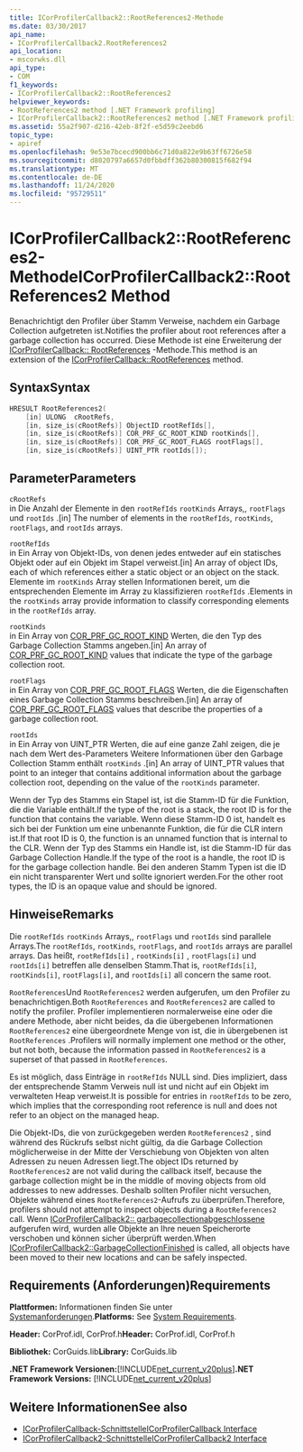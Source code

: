```yaml
---
title: ICorProfilerCallback2::RootReferences2-Methode
ms.date: 03/30/2017
api_name:
- ICorProfilerCallback2.RootReferences2
api_location:
- mscorwks.dll
api_type:
- COM
f1_keywords:
- ICorProfilerCallback2::RootReferences2
helpviewer_keywords:
- RootReferences2 method [.NET Framework profiling]
- ICorProfilerCallback2::RootReferences2 method [.NET Framework profiling]
ms.assetid: 55a2f907-d216-42eb-8f2f-e5d59c2eebd6
topic_type:
- apiref
ms.openlocfilehash: 9e53e7bcecd900bb6c71d0a822e9b63ff6726e58
ms.sourcegitcommit: d8020797a6657d0fbbdff362b80300815f682f94
ms.translationtype: MT
ms.contentlocale: de-DE
ms.lasthandoff: 11/24/2020
ms.locfileid: "95729511"
---
```

# <a name="icorprofilercallback2rootreferences2-method"></a><span data-ttu-id="38304-102">ICorProfilerCallback2::RootReferences2-Methode</span><span class="sxs-lookup"><span data-stu-id="38304-102">ICorProfilerCallback2::RootReferences2 Method</span></span>

<span data-ttu-id="38304-103">Benachrichtigt den Profiler über Stamm Verweise, nachdem ein Garbage Collection aufgetreten ist.</span><span class="sxs-lookup"><span data-stu-id="38304-103">Notifies the profiler about root references after a garbage collection has occurred.</span></span> <span data-ttu-id="38304-104">Diese Methode ist eine Erweiterung der [ICorProfilerCallback:: RootReferences](icorprofilercallback-rootreferences-method.md) -Methode.</span><span class="sxs-lookup"><span data-stu-id="38304-104">This method is an extension of the [ICorProfilerCallback::RootReferences](icorprofilercallback-rootreferences-method.md) method.</span></span>  
  
## <a name="syntax"></a><span data-ttu-id="38304-105">Syntax</span><span class="sxs-lookup"><span data-stu-id="38304-105">Syntax</span></span>  
  
```cpp  
HRESULT RootReferences2(  
    [in] ULONG  cRootRefs,  
    [in, size_is(cRootRefs)] ObjectID rootRefIds[],  
    [in, size_is(cRootRefs)] COR_PRF_GC_ROOT_KIND rootKinds[],  
    [in, size_is(cRootRefs)] COR_PRF_GC_ROOT_FLAGS rootFlags[],  
    [in, size_is(cRootRefs)] UINT_PTR rootIds[]);  
```  
  
## <a name="parameters"></a><span data-ttu-id="38304-106">Parameter</span><span class="sxs-lookup"><span data-stu-id="38304-106">Parameters</span></span>  

 `cRootRefs`  
 <span data-ttu-id="38304-107">in Die Anzahl der Elemente in den `rootRefIds` `rootKinds` Arrays,, `rootFlags` und `rootIds` .</span><span class="sxs-lookup"><span data-stu-id="38304-107">[in] The number of elements in the `rootRefIds`, `rootKinds`, `rootFlags`, and `rootIds` arrays.</span></span>  
  
 `rootRefIds`  
 <span data-ttu-id="38304-108">in Ein Array von Objekt-IDs, von denen jedes entweder auf ein statisches Objekt oder auf ein Objekt im Stapel verweist.</span><span class="sxs-lookup"><span data-stu-id="38304-108">[in] An array of object IDs, each of which references either a static object or an object on the stack.</span></span> <span data-ttu-id="38304-109">Elemente im `rootKinds` Array stellen Informationen bereit, um die entsprechenden Elemente im Array zu klassifizieren `rootRefIds` .</span><span class="sxs-lookup"><span data-stu-id="38304-109">Elements in the `rootKinds` array provide information to classify corresponding elements in the `rootRefIds` array.</span></span>  
  
 `rootKinds`  
 <span data-ttu-id="38304-110">in Ein Array von [COR_PRF_GC_ROOT_KIND](cor-prf-gc-root-kind-enumeration.md) Werten, die den Typ des Garbage Collection Stamms angeben.</span><span class="sxs-lookup"><span data-stu-id="38304-110">[in] An array of [COR_PRF_GC_ROOT_KIND](cor-prf-gc-root-kind-enumeration.md) values that indicate the type of the garbage collection root.</span></span>  
  
 `rootFlags`  
 <span data-ttu-id="38304-111">in Ein Array von [COR_PRF_GC_ROOT_FLAGS](cor-prf-gc-root-flags-enumeration.md) Werten, die die Eigenschaften eines Garbage Collection Stamms beschreiben.</span><span class="sxs-lookup"><span data-stu-id="38304-111">[in] An array of [COR_PRF_GC_ROOT_FLAGS](cor-prf-gc-root-flags-enumeration.md) values that describe the properties of a garbage collection root.</span></span>  
  
 `rootIds`  
 <span data-ttu-id="38304-112">in Ein Array von UINT_PTR Werten, die auf eine ganze Zahl zeigen, die je nach dem Wert des-Parameters Weitere Informationen über den Garbage Collection Stamm enthält `rootKinds` .</span><span class="sxs-lookup"><span data-stu-id="38304-112">[in] An array of UINT_PTR values that point to an integer that contains additional information about the garbage collection root, depending on the value of the `rootKinds` parameter.</span></span>  
  
 <span data-ttu-id="38304-113">Wenn der Typ des Stamms ein Stapel ist, ist die Stamm-ID für die Funktion, die die Variable enthält.</span><span class="sxs-lookup"><span data-stu-id="38304-113">If the type of the root is a stack, the root ID is for the function that contains the variable.</span></span> <span data-ttu-id="38304-114">Wenn diese Stamm-ID 0 ist, handelt es sich bei der Funktion um eine unbenannte Funktion, die für die CLR intern ist.</span><span class="sxs-lookup"><span data-stu-id="38304-114">If that root ID is 0, the function is an unnamed function that is internal to the CLR.</span></span> <span data-ttu-id="38304-115">Wenn der Typ des Stamms ein Handle ist, ist die Stamm-ID für das Garbage Collection Handle.</span><span class="sxs-lookup"><span data-stu-id="38304-115">If the type of the root is a handle, the root ID is for the garbage collection handle.</span></span> <span data-ttu-id="38304-116">Bei den anderen Stamm Typen ist die ID ein nicht transparenter Wert und sollte ignoriert werden.</span><span class="sxs-lookup"><span data-stu-id="38304-116">For the other root types, the ID is an opaque value and should be ignored.</span></span>  
  
## <a name="remarks"></a><span data-ttu-id="38304-117">Hinweise</span><span class="sxs-lookup"><span data-stu-id="38304-117">Remarks</span></span>  

 <span data-ttu-id="38304-118">Die `rootRefIds` `rootKinds` Arrays,, `rootFlags` und `rootIds` sind parallele Arrays.</span><span class="sxs-lookup"><span data-stu-id="38304-118">The `rootRefIds`, `rootKinds`, `rootFlags`, and `rootIds` arrays are parallel arrays.</span></span> <span data-ttu-id="38304-119">Das heißt, `rootRefIds[i]` , `rootKinds[i]` , `rootFlags[i]` und `rootIds[i]` betreffen alle denselben Stamm.</span><span class="sxs-lookup"><span data-stu-id="38304-119">That is, `rootRefIds[i]`, `rootKinds[i]`, `rootFlags[i]`, and `rootIds[i]` all concern the same root.</span></span>  
  
 <span data-ttu-id="38304-120">`RootReferences`Und `RootReferences2` werden aufgerufen, um den Profiler zu benachrichtigen.</span><span class="sxs-lookup"><span data-stu-id="38304-120">Both `RootReferences` and `RootReferences2` are called to notify the profiler.</span></span> <span data-ttu-id="38304-121">Profiler implementieren normalerweise eine oder die andere Methode, aber nicht beides, da die übergebenen Informationen `RootReferences2` eine übergeordnete Menge von ist, die in übergebenen ist `RootReferences` .</span><span class="sxs-lookup"><span data-stu-id="38304-121">Profilers will normally implement one method or the other, but not both, because the information passed in `RootReferences2` is a superset of that passed in `RootReferences`.</span></span>  
  
 <span data-ttu-id="38304-122">Es ist möglich, dass Einträge in `rootRefIds` NULL sind. Dies impliziert, dass der entsprechende Stamm Verweis null ist und nicht auf ein Objekt im verwalteten Heap verweist.</span><span class="sxs-lookup"><span data-stu-id="38304-122">It is possible for entries in `rootRefIds` to be zero, which implies that the corresponding root reference is null and does not refer to an object on the managed heap.</span></span>  
  
 <span data-ttu-id="38304-123">Die Objekt-IDs, die von zurückgegeben werden `RootReferences2` , sind während des Rückrufs selbst nicht gültig, da die Garbage Collection möglicherweise in der Mitte der Verschiebung von Objekten von alten Adressen zu neuen Adressen liegt.</span><span class="sxs-lookup"><span data-stu-id="38304-123">The object IDs returned by `RootReferences2` are not valid during the callback itself, because the garbage collection might be in the middle of moving objects from old addresses to new addresses.</span></span> <span data-ttu-id="38304-124">Deshalb sollten Profiler nicht versuchen, Objekte während eines `RootReferences2`-Aufrufs zu überprüfen.</span><span class="sxs-lookup"><span data-stu-id="38304-124">Therefore, profilers should not attempt to inspect objects during a `RootReferences2` call.</span></span> <span data-ttu-id="38304-125">Wenn [ICorProfilerCallback2:: garbagecollectionabgeschlossene](icorprofilercallback2-garbagecollectionfinished-method.md) aufgerufen wird, wurden alle Objekte an Ihre neuen Speicherorte verschoben und können sicher überprüft werden.</span><span class="sxs-lookup"><span data-stu-id="38304-125">When [ICorProfilerCallback2::GarbageCollectionFinished](icorprofilercallback2-garbagecollectionfinished-method.md) is called, all objects have been moved to their new locations and can be safely inspected.</span></span>  
  
## <a name="requirements"></a><span data-ttu-id="38304-126">Requirements (Anforderungen)</span><span class="sxs-lookup"><span data-stu-id="38304-126">Requirements</span></span>  

 <span data-ttu-id="38304-127">**Plattformen:** Informationen finden Sie unter [Systemanforderungen](../../get-started/system-requirements.md).</span><span class="sxs-lookup"><span data-stu-id="38304-127">**Platforms:** See [System Requirements](../../get-started/system-requirements.md).</span></span>  
  
 <span data-ttu-id="38304-128">**Header:** CorProf.idl, CorProf.h</span><span class="sxs-lookup"><span data-stu-id="38304-128">**Header:** CorProf.idl, CorProf.h</span></span>  
  
 <span data-ttu-id="38304-129">**Bibliothek:** CorGuids.lib</span><span class="sxs-lookup"><span data-stu-id="38304-129">**Library:** CorGuids.lib</span></span>  
  
 <span data-ttu-id="38304-130">**.NET Framework Versionen:**[!INCLUDE[net_current_v20plus](../../../../includes/net-current-v20plus-md.md)]</span><span class="sxs-lookup"><span data-stu-id="38304-130">**.NET Framework Versions:** [!INCLUDE[net_current_v20plus](../../../../includes/net-current-v20plus-md.md)]</span></span>  
  
## <a name="see-also"></a><span data-ttu-id="38304-131">Weitere Informationen</span><span class="sxs-lookup"><span data-stu-id="38304-131">See also</span></span>

- [<span data-ttu-id="38304-132">ICorProfilerCallback-Schnittstelle</span><span class="sxs-lookup"><span data-stu-id="38304-132">ICorProfilerCallback Interface</span></span>](icorprofilercallback-interface.md)
- [<span data-ttu-id="38304-133">ICorProfilerCallback2-Schnittstelle</span><span class="sxs-lookup"><span data-stu-id="38304-133">ICorProfilerCallback2 Interface</span></span>](icorprofilercallback2-interface.md)
